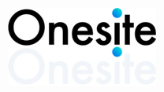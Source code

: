 <img width=300 src="/public/logo.svg#gh-dark-mode-only" alt="GitHub-Mark-Light">
<img width=300 src="/public/logo-white.svg#gh-light-mode-only" alt="GitHub-Mark-Dark">
